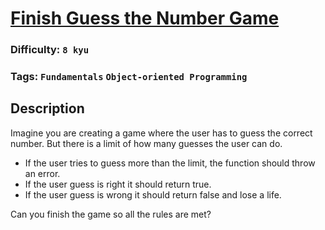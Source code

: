 # [Finish Guess the Number Game](https://www.codewars.com/kata/568018a64f35f0c613000054)

### Difficulty: `8 kyu`

### Tags: `Fundamentals` `Object-oriented Programming`

## Description

Imagine you are creating a game where the user has to guess the correct number. But there is a limit of how many guesses the user can do.

- If the user tries to guess more than the limit, the function should throw an error.
- If the user guess is right it should return true.
- If the user guess is wrong it should return false and lose a life.

Can you finish the game so all the rules are met?